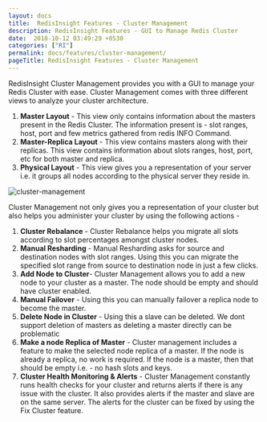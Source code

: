 ```yaml
---
layout: docs
title:  RedisInsight Features - Cluster Management
description: RedisInsight Features - GUI to Manage Redis Cluster
date:  2018-10-12 03:49:29 +0530
categories: ["RI"]
permalink: docs/features/cluster-management/
pageTitle: RedisInsight Features - Cluster Management
---
```

RedisInsight Cluster Management provides you with a GUI to manage your Redis Cluster with ease. Cluster Management comes with three different views to analyze your cluster architecture.

1. **Master Layout** - This view only contains information about the masters present in the Redis Cluster. The information present is - slot ranges, host, port and few metrics gathered from redis INFO Command.
1. **Master-Replica Layout** - This view contains masters along with their replicas. This view contains information about slots ranges, host, port, etc for both master and replica.
1. **Physical Layout** - This view gives you a representation of your server i.e. it groups all nodes according to the physical server they reside in.

![cluster-management](/images/ri/cluster-management.png)

Cluster Management not only gives you a representation of your cluster but also helps you administer your cluster by using the following actions -

1. **Cluster Rebalance** - Cluster Rebalance helps you migrate all slots according to slot percentages amongst cluster nodes.
1. **Manual Resharding** - Manual Resharding asks for source and destination nodes with slot ranges. Using this you can migrate the specified slot range from source to destination node in just a few clicks.
1. **Add Node to Cluster**- Cluster Management allows you to add a new node to your cluster as a master. The node should be empty and should have cluster enabled.
1. **Manual Failover** - Using this you can manually failover a replica node to become the master.
1. **Delete Node in Cluster** - Using this a slave can be deleted. We dont support deletion of masters as deleting a master directly can be problematic
1. **Make a node Replica of Master** - Cluster management includes a feature to make the selected node replica of a master. If the node is already a replica, no work is required. If the node is a master, then that should be empty i.e. - no hash slots and keys.
1. **Cluster Health Monitoring & Alerts** - Cluster Management constantly runs health checks for your cluster and returns alerts if there is any issue with the cluster. It also provides alerts if the master and slave are on the same server. The alerts for the cluster can be fixed by using the Fix Cluster feature.
